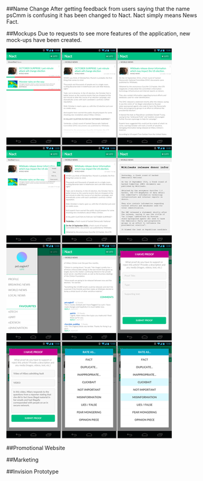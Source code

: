 ##Name Change
After getting feedback from users saying that the name psCmm is confusing it has been changed to Nact. Nact simply means News Fact.

##Mockups
Due to requests to see more features of the application, new mock-ups have been created.

![Image of Mockup](https://raw.githubusercontent.com/deco3500/generic/master/mockups/mockups.png)

##Promotional Website

##Marketing

##Invision Prototype

